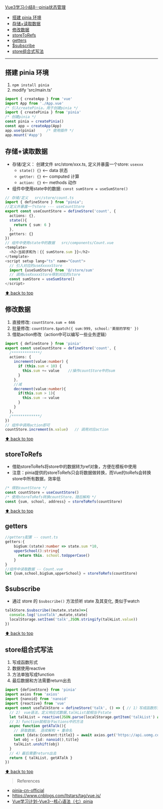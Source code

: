 [Vue3学习小结8--pinia状态管理](#top)

- [搭建 pinia 环境](#搭建-pinia-环境)
- [存储+读取数据](#存储读取数据)
- [修改数据](#修改数据)
- [storeToRefs](#storetorefs)
- [getters](#getters)
- [$subscribe](#subscribe)
- [store组合式写法](#store组合式写法)

-------------------------------------

## 搭建 pinia 环境

1. `npm install pinia`
2. modify 'src/main.ts'

```ts
import { createApp } from 'vue'
import App from './App.vue'
/* 引入createPinia，用于创建pinia */
import { createPinia } from 'pinia'
/* 创建pinia */
const pinia = createPinia()
const app = createApp(App)
app.use(pinia)     /* 使用插件 */
app.mount('#app')
```

## 存储+读取数据

- 存储/定义： 创建文件 src/store/xxx.ts, 定义并暴露一个store: `usexxx`
  - `state() {}`    <-- data  状态
  - `getter: {}`    <-- computed 计算
  - `action: {}`    <-- methods 动作
- 组件中使用state中的数据:  `const sumStore = useSumStore()`

```ts
// 存储/定义   src/store/count.ts
import { defineStore } from "pinia";
//定义并暴露一个store --- useCountStore
export const useCountStore = defineStore('count', {
  actions: {},
  state(){
    return { sum: 6 }
  },
  getters: {}
})
// 组件中使用state中的数据   src/components/Count.vue
<template>
  <h2>当前求和为：{{ sumStore.sum }}</h2>
</template>
<script setup lang="ts" name="Count">
  // 引入对应的useXxxxxStore	
  import {useSumStore} from '@/store/sum'
  // 调用useXxxxxStore得到对应的store
  const sumStore = useSumStore()
</script>
```

[⬆ back to top](#top)

## 修改数据

1. 直接修改: `countStore.sum = 666`
2. 批量修改: `countStore.$patch({ sum:999, school:'美丽的学校' })`
3. 借助action修改（action中可以编写一些业务逻辑）

```ts
import { defineStore } from 'pinia'
export const useCountStore = defineStore('count', {
  /*************/
  actions: {
    increment(value:number) {
      if (this.sum < 10) {
        this.sum += value    //操作countStore中的sum
      }
    },
    //减
    decrement(value:number){
      if(this.sum > 1){
        this.sum -= value
      }
    }
  },
  /*************/
})
// 组件中调用action即可
countStore.increment(n.value)   // 调用对应action
```

[⬆ back to top](#top)

## storeToRefs

- 借助storeToRefs将store中的数据转为ref对象，方便在模板中使用
- 注意：pinia提供的storeToRefs只会将数据做转换，而Vue的toRefs会转换store中所有数据，效率低

```ts
/* 得到countStore */
const countStore = useCountStore()
/* 使用storeToRefs转换countStore，随后解构 */
const {sum, school, address} = storeToRefs(countStore)
```

[⬆ back to top](#top)

## getters

```ts
//getters配置 -- count.ts
getters:{
    bigSum:(state):number => state.sum *10,
    upperSchool():string{
      return this. school.toUpperCase()
    }
}
//组件中读取数据 -- Count.vue
let {sum,school,bigSum,upperSchool} = storeToRefs(countStore)
```

## $subscribe

- 通过 store 的 `$subscribe()` 方法侦听 state 及其变化, 类似于watch

```ts
talkStore.$subscribe((mutate,state)=>{
  console.log('LoveTalk',mutate,state)
  localStorage.setItem('talk',JSON.stringify(talkList.value))
})
```

[⬆ back to top](#top)

## store组合式写法

1. 写成函数形式
2. 数据使用reactive
3. 方法单独写成function
4. 最后数据和方法需要return出去

```ts
import {defineStore} from 'pinia'
import axios from 'axios'
import {nanoid} from 'nanoid'
import {reactive} from 'vue'
export const useTalkStore = defineStore('talk', () => { // 1）写成函数形式
  // 2） vue语法，定义响应式数据,talkList就相当于state
  let talkList = reactive(JSON.parse(localStorage.getItem('talkList') as string ) || [])
  // 3）function就相当于actions中的方法
  async function getATalk(){
    // 获取数据， 连续解构 + 重命名
    const {data:{content:title}} = await axios.get('https://api.uomg.com/api/rand.qinghua?format=json')
    let obj = {id: nanoid(),title}
    talkList.unshift(obj)
  }
  // 4）最后需要return出去
  return { talkList, getATalk }
})
```

[⬆ back to top](#top)

> References
- [pinia-cn-official](https://pinia.vuejs.org/zh/)
- https://www.cnblogs.com/Itstars/tag/vue.js/
- [Vue学习计划-Vue3--核心语法（七）pinia](https://www.cnblogs.com/Itstars/p/17966830)
